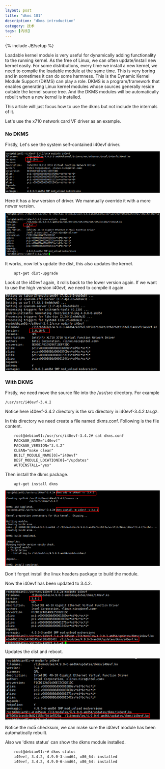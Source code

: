 ```yaml
---
layout: post
title: "dkms 101"
description: "dkms introduction"
category: 技术
tags: [内核]
---
```

{% include JB/setup %}

Loadable kernel module is very useful for dynamically adding functionality to the running kernel.
As the free of Linux, we can often update/install new kernel easily. For some distributions, every time we install a new kernel, we need to compile the loadable module at the same time. This is very boring and in sometimes it can do some harmness. This is the Dynamic Kernel Module Support (DKMS) can play a role. DKMS is a program/framework that enables generating Linux kernel modules whose sources generally reside outside the kernel source tree. And the DKMS modules will be automatically rebuilt when a new kernel is installed.

This article will just focus how to use the dkms but not include the internals of it.

Let's use the x710 network card VF driver as an example.

<h3> No DKMS </h3>
Firstly, Let's see the system self-contained i40evf driver.


![](/assets/img/dkms/1.png)


Here it has a low version of driver. We mannually override it with a more newer version.

![](/assets/img/dkms/2.png)

It works, now let's update the dist, this also updates the kernel.

		apt-get dist-upgrade

Look at the i40evf again, it rolls back to the lower version again. If we want to use the high version i40evf, we need to compile it again.

![](/assets/img/dkms/3.png)


<h3> With DKMS </h3>

Firstly, we need move the source file into the /usr/src directory. For example 
	
	/usr/src/i40evf-3.4.2

Notice here i40evf-3.4.2 directory is the src directory in i40evf-3.4.2.tar.gz.

In this directory we need create a file named dkms.conf. Following is the file content.

		root@debian91:/usr/src/i40evf-3.4.2# cat dkms.conf 
		PACKAGE_NAME="i40evf"
		PACKAGE_VERSION="3.4.2"
		CLEAN="make clean"
		BUILT_MODULE_NAME[0]="i40evf"
		DEST_MODULE_LOCATION[0]="/updates"
		AUTOINSTALL="yes"


Then install the dkms package.

		apt-get install dkms

![](/assets/img/dkms/4.png)

Don't forget install the linux headers package to build the module.

Now the i40evf has been updated to 3.4.2.

![](/assets/img/dkms/5.png)

Updates the dist and reboot.

![](/assets/img/dkms/6.png)

Notice the md5 checksum, we can make sure the i40evf module has been automatically rebuilt.

Also we 'dkms status' can show the dkms module installed.

		root@debian91:~# dkms status
		i40evf, 3.4.2, 4.9.0-3-amd64, x86_64: installed
		i40evf, 3.4.2, 4.9.0-6-amd64, x86_64: installed


